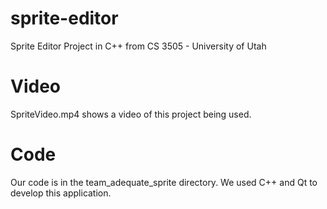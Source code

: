 # sprite-editor
Sprite Editor Project in C++ from CS 3505 - University of Utah

# Video
SpriteVideo.mp4 shows a video of this project being used.

# Code
Our code is in the team_adequate_sprite directory. We used C++ and Qt to develop this application.
